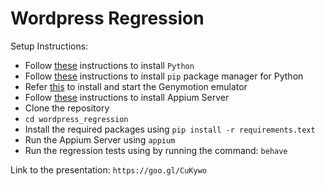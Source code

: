 Wordpress Regression
====================

Setup Instructions:
  - Follow [these](https://wiki.python.org/moin/BeginnersGuide/Download) instructions to install `Python` 
  - Follow [these](https://pip.pypa.io/en/stable/installing/) instructions to install `pip` package manager for Python
  - Refer [this](https://www.genymotion.com/) to install and start the Genymotion emulator 
  - Follow [these](http://appium.io/getting-started.html) instructions to install Appium Server
  - Clone the repository
  - `cd wordpress_regression` 
  - Install the required packages using `pip install -r requirements.text`
  - Run the Appium Server using `appium`
  - Run the regression tests using by running the command: `behave`

Link to the presentation: `https://goo.gl/CuKywo`

